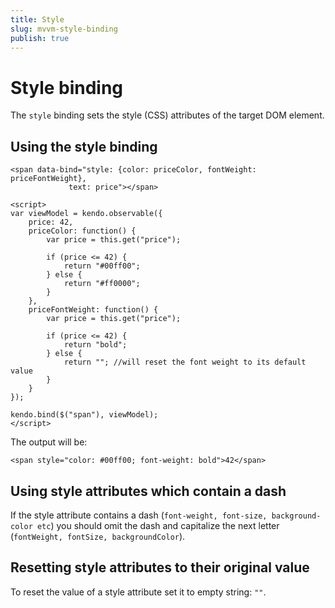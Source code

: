 ```yaml
---
title: Style
slug: mvvm-style-binding
publish: true
---
```


# Style binding

The `style` binding sets the style (CSS) attributes of the target DOM element.

## Using the style binding

    <span data-bind="style: {color: priceColor, fontWeight: priceFontWeight},
                 text: price"></span>

    <script>
    var viewModel = kendo.observable({
        price: 42,
        priceColor: function() {
            var price = this.get("price");

            if (price <= 42) {
                return "#00ff00";
            } else {
                return "#ff0000";
            }
        },
        priceFontWeight: function() {
            var price = this.get("price");

            if (price <= 42) {
                return "bold";
            } else {
                return ""; //will reset the font weight to its default value
            }
        }
    });

    kendo.bind($("span"), viewModel);
    </script>

The output will be:

    <span style="color: #00ff00; font-weight: bold">42</span>


## Using style attributes which contain a dash

If the style attribute contains a dash (`font-weight, font-size, background-color etc`) you should omit the dash and capitalize the
next letter (`fontWeight, fontSize, backgroundColor`).

## Resetting style attributes to their original value

To reset the value of a style attribute set it to empty string: `""`.

